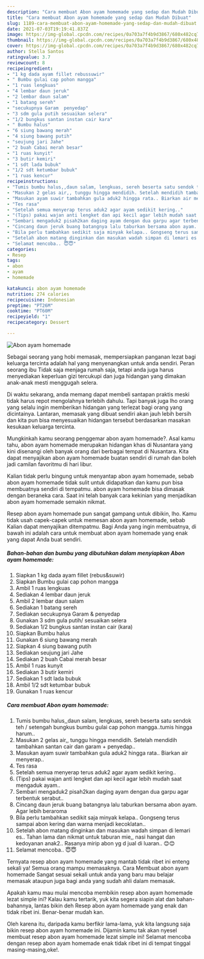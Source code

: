 ```yaml
---
description: "Cara membuat Abon ayam homemade yang sedap dan Mudah Dibuat"
title: "Cara membuat Abon ayam homemade yang sedap dan Mudah Dibuat"
slug: 1189-cara-membuat-abon-ayam-homemade-yang-sedap-dan-mudah-dibuat
date: 2021-07-03T19:19:41.837Z
image: https://img-global.cpcdn.com/recipes/0a703a7f4b9d3867/680x482cq70/abon-ayam-homemade-foto-resep-utama.jpg
thumbnail: https://img-global.cpcdn.com/recipes/0a703a7f4b9d3867/680x482cq70/abon-ayam-homemade-foto-resep-utama.jpg
cover: https://img-global.cpcdn.com/recipes/0a703a7f4b9d3867/680x482cq70/abon-ayam-homemade-foto-resep-utama.jpg
author: Stella Santos
ratingvalue: 3.7
reviewcount: 8
recipeingredient:
- "1 kg dada ayam fillet rebussuwir"
- " Bumbu gulai cap pohon mangga"
- "1 ruas lengkuas"
- "4 lembar daun jeruk"
- "2 lembar daun salam"
- "1 batang sereh"
- "secukupnya Garam  penyedap"
- "3 sdm gula putih sesuaikan selera"
- "1/2 bungkus santan instan cair kara"
- " Bumbu halus"
- "6 siung bawang merah"
- "4 siung bawang putih"
- "seujung jari Jahe"
- "2 buah Cabai merah besar"
- "1 ruas kunyit"
- "3 butir kemiri"
- "1 sdt lada bubuk"
- "1/2 sdt ketumbar bubuk"
- "1 ruas kencur"
recipeinstructions:
- "Tumis bumbu halus,,daun salam, lengkuas, sereh beserta satu sendok teh / setengah bungkus bumbu gulai cap pohon mangga..tumis hingga harum.."
- "Masukan 2 gelas air,, tunggu hingga mendidih. Setelah mendidih tambahkan santan cair dan garam + penyedap.."
- "Masukan ayam suwir tambahkan gula aduk2 hingga rata.. Biarkan air menyerap.."
- "Tes rasa"
- "Setelah semua menyerap terus aduk2 agar ayam sedikit kering.."
- "(Tips) pakai wajan anti lengket dan api kecil agar lebih mudah saat mengaduk ayam.."
- "Sembari mengaduk2 pisah2kan daging ayam dengan dua garpu agar terbentuk serabut.."
- "Cincang daun jeruk buang batangnya lalu taburkan bersama abon ayam. Agar lebih beraroma"
- "Bila perlu tambahkan sedikit saja minyak kelapa.. Gongseng terus sampai abon kering dan warna menjadi kecoklatan.."
- "Setelah abon matang dinginkan dan masukan wadah simpan di lemari es.. Tahan lama dan nikmat untuk taburan mie,, nasi hangat dan kedoyanan anak2.. Rasanya mirip abon yg d jual di luaran.. 😊😊"
- "Selamat mencoba.. 😇😇"
categories:
- Resep
tags:
- abon
- ayam
- homemade

katakunci: abon ayam homemade 
nutrition: 274 calories
recipecuisine: Indonesian
preptime: "PT26M"
cooktime: "PT60M"
recipeyield: "1"
recipecategory: Dessert

---
```



![Abon ayam homemade](https://img-global.cpcdn.com/recipes/0a703a7f4b9d3867/680x482cq70/abon-ayam-homemade-foto-resep-utama.jpg)

Sebagai seorang yang hobi memasak, mempersiapkan panganan lezat bagi keluarga tercinta adalah hal yang menyenangkan untuk anda sendiri. Peran seorang ibu Tidak saja menjaga rumah saja, tetapi anda juga harus menyediakan keperluan gizi tercukupi dan juga hidangan yang dimakan anak-anak mesti menggugah selera.

Di waktu  sekarang, anda memang dapat membeli santapan praktis meski tidak harus repot mengolahnya terlebih dahulu. Tapi banyak juga lho orang yang selalu ingin memberikan hidangan yang terlezat bagi orang yang dicintainya. Lantaran, memasak yang dibuat sendiri akan jauh lebih bersih dan kita pun bisa menyesuaikan hidangan tersebut berdasarkan masakan kesukaan keluarga tercinta. 



Mungkinkah kamu seorang penggemar abon ayam homemade?. Asal kamu tahu, abon ayam homemade merupakan hidangan khas di Nusantara yang kini disenangi oleh banyak orang dari berbagai tempat di Nusantara. Kita dapat menyajikan abon ayam homemade buatan sendiri di rumah dan boleh jadi camilan favoritmu di hari libur.

Kalian tidak perlu bingung untuk menyantap abon ayam homemade, sebab abon ayam homemade tidak sulit untuk didapatkan dan kamu pun bisa membuatnya sendiri di tempatmu. abon ayam homemade bisa dimasak dengan beraneka cara. Saat ini telah banyak cara kekinian yang menjadikan abon ayam homemade semakin nikmat.

Resep abon ayam homemade pun sangat gampang untuk dibikin, lho. Kamu tidak usah capek-capek untuk memesan abon ayam homemade, sebab Kalian dapat menyajikan ditempatmu. Bagi Anda yang ingin membuatnya, di bawah ini adalah cara untuk membuat abon ayam homemade yang enak yang dapat Anda buat sendiri.

<!--inarticleads1-->

##### Bahan-bahan dan bumbu yang dibutuhkan dalam menyiapkan Abon ayam homemade:

1. Siapkan 1 kg dada ayam fillet (rebus&amp;suwir)
1. Siapkan  Bumbu gulai cap pohon mangga
1. Ambil 1 ruas lengkuas
1. Sediakan 4 lembar daun jeruk
1. Ambil 2 lembar daun salam
1. Sediakan 1 batang sereh
1. Sediakan secukupnya Garam &amp; penyedap
1. Gunakan 3 sdm gula putih/ sesuaikan selera
1. Sediakan 1/2 bungkus santan instan cair (kara)
1. Siapkan  Bumbu halus
1. Gunakan 6 siung bawang merah
1. Siapkan 4 siung bawang putih
1. Sediakan seujung jari Jahe
1. Sediakan 2 buah Cabai merah besar
1. Ambil 1 ruas kunyit
1. Sediakan 3 butir kemiri
1. Sediakan 1 sdt lada bubuk
1. Ambil 1/2 sdt ketumbar bubuk
1. Gunakan 1 ruas kencur




<!--inarticleads2-->

##### Cara membuat Abon ayam homemade:

1. Tumis bumbu halus,,daun salam, lengkuas, sereh beserta satu sendok teh / setengah bungkus bumbu gulai cap pohon mangga..tumis hingga harum..
1. Masukan 2 gelas air,, tunggu hingga mendidih. Setelah mendidih tambahkan santan cair dan garam + penyedap..
1. Masukan ayam suwir tambahkan gula aduk2 hingga rata.. Biarkan air menyerap..
1. Tes rasa
1. Setelah semua menyerap terus aduk2 agar ayam sedikit kering..
1. (Tips) pakai wajan anti lengket dan api kecil agar lebih mudah saat mengaduk ayam..
1. Sembari mengaduk2 pisah2kan daging ayam dengan dua garpu agar terbentuk serabut..
1. Cincang daun jeruk buang batangnya lalu taburkan bersama abon ayam. Agar lebih beraroma
1. Bila perlu tambahkan sedikit saja minyak kelapa.. Gongseng terus sampai abon kering dan warna menjadi kecoklatan..
1. Setelah abon matang dinginkan dan masukan wadah simpan di lemari es.. Tahan lama dan nikmat untuk taburan mie,, nasi hangat dan kedoyanan anak2.. Rasanya mirip abon yg d jual di luaran.. 😊😊
1. Selamat mencoba.. 😇😇




Ternyata resep abon ayam homemade yang mantab tidak ribet ini enteng sekali ya! Semua orang mampu memasaknya. Cara Membuat abon ayam homemade Sangat sesuai sekali untuk anda yang baru mau belajar memasak ataupun juga bagi anda yang sudah ahli dalam memasak.

Apakah kamu mau mulai mencoba membikin resep abon ayam homemade lezat simple ini? Kalau kamu tertarik, yuk kita segera siapin alat dan bahan-bahannya, lantas bikin deh Resep abon ayam homemade yang enak dan tidak ribet ini. Benar-benar mudah kan. 

Oleh karena itu, daripada kamu berfikir lama-lama, yuk kita langsung saja bikin resep abon ayam homemade ini. Dijamin kamu tak akan nyesel membuat resep abon ayam homemade lezat simple ini! Selamat mencoba dengan resep abon ayam homemade enak tidak ribet ini di tempat tinggal masing-masing,oke!.

